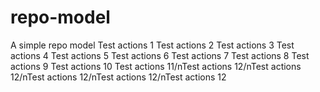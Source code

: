# repo-model

A simple repo model
Test actions 1
Test actions 2
Test actions 3
Test actions 4
Test actions 5
Test actions 6
Test actions 7
Test actions 8
Test actions 9
Test actions 10
Test actions 11/nTest actions 12/nTest actions 12/nTest actions 12/nTest actions 12/nTest actions 12
